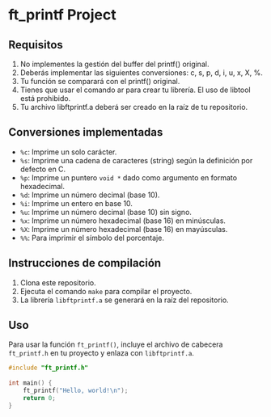 # ft_printf Project

## Requisitos

1. No implementes la gestión del buffer del printf() original.
2. Deberás implementar las siguientes conversiones: c, s, p, d, i, u, x, X, %.
3. Tu función se comparará con el printf() original.
4. Tienes que usar el comando ar para crear tu librería. El uso de libtool está prohibido.
5. Tu archivo libftprintf.a deberá ser creado en la raíz de tu repositorio.

## Conversiones implementadas

- `%c`: Imprime un solo carácter.
- `%s`: Imprime una cadena de caracteres (string) según la definición por defecto en C.
- `%p`: Imprime un puntero `void *` dado como argumento en formato hexadecimal.
- `%d`: Imprime un número decimal (base 10).
- `%i`: Imprime un entero en base 10.
- `%u`: Imprime un número decimal (base 10) sin signo.
- `%x`: Imprime un número hexadecimal (base 16) en minúsculas.
- `%X`: Imprime un número hexadecimal (base 16) en mayúsculas.
- `%%`: Para imprimir el símbolo del porcentaje.

## Instrucciones de compilación

1. Clona este repositorio.
2. Ejecuta el comando `make` para compilar el proyecto.
3. La librería `libftprintf.a` se generará en la raíz del repositorio.

## Uso

Para usar la función `ft_printf()`, incluye el archivo de cabecera `ft_printf.h` en tu proyecto y enlaza con `libftprintf.a`.

```c
#include "ft_printf.h"
        
int main() {
    ft_printf("Hello, world!\n");
    return 0;
}
